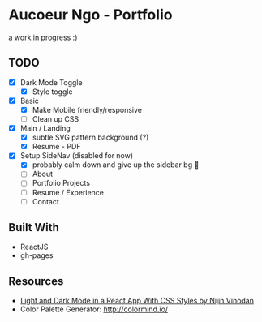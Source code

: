 # Aucoeur Ngo - Portfolio
a work in progress :)

## TODO
- [x] Dark Mode Toggle
  - [x] Style toggle
- [x] Basic
  - [x] Make Mobile friendly/responsive
  - [ ] Clean up CSS
- [x] Main / Landing
  - [x] subtle SVG pattern background (?)
  - [x] Resume - PDF
- [x] Setup SideNav (disabled for now)
  - [x] probably calm down and give up the sidebar bg 🥲
  - [ ] About
  - [ ] Portfolio Projects
  - [ ] Resume / Experience
  - [ ] Contact

## Built With
- ReactJS
- gh-pages

## Resources
- [Light and Dark Mode in a React App With CSS Styles by Nijin Vinodan](https://medium.com/swlh/setting-up-light-and-dark-mode-in-a-react-application-just-with-styles-7790dea22aed)
- Color Palette Generator: http://colormind.io/
